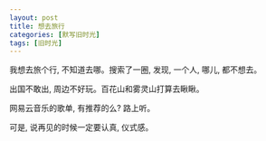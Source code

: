 ```yaml
---
layout: post
title: 想去旅行
categories: [默写旧时光]
tags: [旧时光]
---
```


我想去旅个行, 不知道去哪。搜索了一圈, 发现, 一个人, 哪儿, 都不想去。

出国不敢出, 周边不好玩。百花山和雾灵山打算去瞅瞅。

网易云音乐的歌单, 有推荐的么? 路上听。

可是, 说再见的时候一定要认真, 仪式感。
